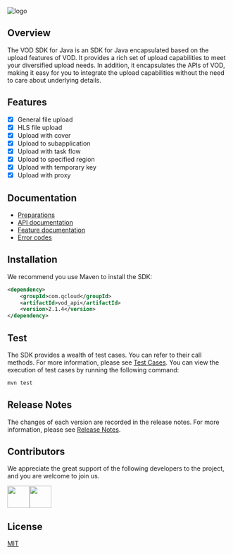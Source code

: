 ![logo](https://main.qcloudimg.com/raw/83708ee18544f80d54c99c6b8ad358fe.jpg)
## Overview
The VOD SDK for Java is an SDK for Java encapsulated based on the upload features of VOD. It provides a rich set of upload capabilities to meet your diversified upload needs. In addition, it encapsulates the APIs of VOD, making it easy for you to integrate the upload capabilities without the need to care about underlying details.

## Features
* [x] General file upload
* [x] HLS file upload
* [x] Upload with cover
* [x] Upload to subapplication
* [x] Upload with task flow
* [x] Upload to specified region
* [x] Upload with temporary key
* [x] Upload with proxy

## Documentation
- [Preparations](https://intl.cloud.tencent.com/document/product/266/33912)
- [API documentation](https://intl.cloud.tencent.com/document/product/266/33914)
- [Feature documentation](https://intl.cloud.tencent.com/document/product/266/33914)
- [Error codes](https://intl.cloud.tencent.com/document/product/266/33914)

## Installation
We recommend you use Maven to install the SDK:
```xml
<dependency>
    <groupId>com.qcloud</groupId>
    <artifactId>vod_api</artifactId>
    <version>2.1.4</version>
</dependency>
```

## Test
The SDK provides a wealth of test cases. You can refer to their call methods. For more information, please see [Test Cases](https://github.com/tencentyun/vod-java-sdk/blob/master/src/test/java/com/qcloud/vod/VodUploadClientTest.java).
You can view the execution of test cases by running the following command:
```xml
mvn test
```

## Release Notes
The changes of each version are recorded in the release notes. For more information, please see [Release Notes](https://github.com/tencentyun/vod-java-sdk/releases).

## Contributors
We appreciate the great support of the following developers to the project, and you are welcome to join us.

<a href="https://github.com/xujianguo"><img width=50 height=50 src="https://avatars1.githubusercontent.com/u/7297536?s=60&v=4" /></a><a href="https://github.com/soulhdb"><img width=50 height=50 src="https://avatars3.githubusercontent.com/u/5770953?s=60&v=4" /></a>

## License
[MIT](https://github.com/tencentyun/vod-java-sdk/blob/master/LICENSE)